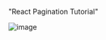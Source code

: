 "React Pagination Tutorial"

![image](https://user-images.githubusercontent.com/97278496/181185002-4d612e53-7ee9-4b33-add1-f745da9867de.png)
